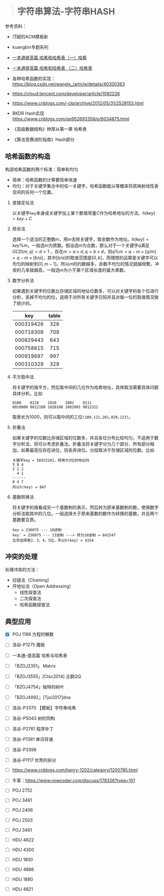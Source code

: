 > # 字符串算法-字符串HASH

参考资料：

* 邝斌的ACM模板新
* kuangbin专题系列
* [一本通提高篇 哈希和哈希表（一）哈希](https://blog.csdn.net/dhdhdhx/article/details/103149651?depth_1-utm_source=distribute.pc_relevant.none-task-blog-BlogCommendFromBaidu-3&utm_source=distribute.pc_relevant.none-task-blog-BlogCommendFromBaidu-3)

* [一本通提高篇 哈希和哈希表 （二）哈希表](https://blog.csdn.net/dhdhdhx/article/details/103192599?utm_medium=distribute.pc_relevant_t0.none-task-blog-BlogCommendFromMachineLearnPai2-1.nonecase&depth_1-utm_source=distribute.pc_relevant_t0.none-task-blog-BlogCommendFromMachineLearnPai2-1.nonecase)

* 各种哈希函数的实现：<https://blog.csdn.net/wanglx_/article/details/40300363>

* <https://cloud.tencent.com/developer/article/1092226>

* <https://www.cnblogs.com/-clq/archive/2012/05/31/2528153.html>

* BKDR Hash实现<https://www.cnblogs.com/qq952693358/p/6034875.html>

* 《高级数据结构》林厚从第一章 哈希表
* 《算法竞赛进阶指南》Hash部分

## 哈希函数的构造

构造哈希函数的两个标准：简单和均匀

* 简单：哈希函数的计算要简单快速
* 均匀：对于关键字集合中的任一关键字，哈希函数能以等概率将其映射线性表空间的任何一个位置。

1. 直接定址法

   以关键字`key`本身或关键字加上某个数值常量C作为哈希地址的方法。$h(key) = key + C$

2. 除余法

   选择一个适当的正整数$m$，用$m$去除关键字，取余数作为地址。$h(key) = key \% m$。一般选$m$为质数。假设选$m$为合数，那么对于一个关键字$q$满足$GCD(m, q) = d > 1$ ，存在$m = a \times d, q = b \times d$，则$q \% m = q - m \times [q/m] = q - m\times[b/a]$，其中$[b/a]$的取值范围是$[0,b]$，而理想的运算是关键字可以均匀的映射到$[0,m-1]$。所以$m$的约数越多，余数不均匀的情况就越频繁，冲突的几率就越高，一般选$m$为小于某个区域长度的最大素数。

3. 数字分析法

   如果遇到关键字的位数比存储区域的地址位数多，可以对关键字的各个位进行分析，丢掉不均匀的位，适用于对所有关键字已知并且对每一位的取值情况做了统计的。

   |    key    | table |
   | :-------: | :---: |
   | 000319426 |  326  |
   | 000718309 |  709  |
   | 000629443 |  643  |
   | 000758615 |  715  |
   | 000919697 |  997  |
   | 000310329 |  329  |

4. 平方取中法

   将关键字的值平方，然后取中间的几位作为哈希地址，具体取法需要具体问题具体分析。比如

   ```
   0100    0110    1010    1001    0111
   0010000 0012100 1020100 1002001 0012321
   ```

   取表长为1000，则可以取中间的三位`(100,121,201,020,123)`。

5. 折叠法

   如果关键字的位数比存储区域的位数多，并且各位分布比较均匀，不适用于数字分析法，则可以考虑折叠法。折叠法将关键字分为几个部分，所有部分相加，如果最高位存在进位，则丢弃进位。分段取决于存储区域的位数。比如

   ```
   关键字key = 58422241，转换为3位的地址码
   5 8 4
   2 2 2
     4 1
   ------
   8 4 7
   所以h(key) = 847
   ```

6. 基数转换法

   将关键字的值看成另一个基数制的表示，然后转为原来基数制的数，使用数字分析法取其中的几位。一般选择大于原来基数的数作为转换的基数，并且两个基数要互质。

   ```
   key = 236075 --- 10进制
   key' = 236075 --- 13进制 ---> 转为10进制 = 841547
   玄学选择第2，3，4，5位，所以h(key) = 4154
   ```

## 冲突的处理

处理冲突的方法：

* 拉链法（Chaining）
* 开地址法（Open Addressing）
  * 线性探查法
  * 二次探查法
  * 哈希函数探查法













## 典型应用

- [x] POJ 1186 方程的解数
- [ ] 洛谷-P1275 魔板
- [ ] 一本通-提高篇 哈希与哈希表
- [ ] 「BZOJ2351」 Matrix
- [ ] 「BZOJ3555」[Ctsc2014] 企鹅QQ
- [ ] 「BZOJ4754」独特的树叶
- [ ] 「BZOJ4892」[Tjoi2017]dna
- [ ] 洛谷-P3370 【模板】字符串哈希
- [ ] 洛谷-P5043 树的同构
- [ ] 洛谷-P2761 程序补丁
- [ ] 洛谷-P1381 单词背诵
- [ ] 洛谷-P3396 
- [ ] 洛谷-P1117 优秀的拆分
- [ ] https://www.cnblogs.com/henry-1202/category/1200785.html
- [ ] 牛客：https://www.nowcoder.com/discuss/178326?type=101

- [ ] POJ 2752
- [ ] POJ 3461
- [ ] POJ 2406
- [ ] POJ 2503
- [ ] POJ 3461
- [ ] HDU 4622
- [ ] HDU 4300
- [ ] HDU 1800
- [ ] HDU 4886
- [ ] HDU 1880
- [ ] HDU 4821